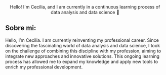 
<div align= "center" >
 Hello! I'm Cecilia, and I am currently in a continuous learning process of data analysis and data science 👋
</h1>
</div>

<ing scr= (https://www.datameer.com/wp-content/uploads/2021/09/Featured_Image-924x512.png)>

## Sobre mi:
Hello, I’m Cecilia. I am currently reinventing my professional career. Since discovering the fascinating world of data analysis and data science, I took on the challenge of combining this discipline with my profession, aiming to integrate new approaches and innovative solutions. This ongoing learning process has allowed me to expand my knowledge and apply new tools to enrich my professional development.


